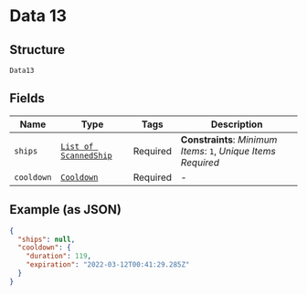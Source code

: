 
# Data 13

## Structure

`Data13`

## Fields

| Name | Type | Tags | Description |
|  --- | --- | --- | --- |
| `ships` | [`List of ScannedShip`](../../doc/models/scanned-ship.md) | Required | **Constraints**: *Minimum Items*: `1`, *Unique Items Required* |
| `cooldown` | [`Cooldown`](../../doc/models/cooldown.md) | Required | - |

## Example (as JSON)

```json
{
  "ships": null,
  "cooldown": {
    "duration": 119,
    "expiration": "2022-03-12T00:41:29.285Z"
  }
}
```


